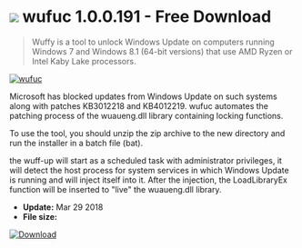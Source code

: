 # ![](https://cdn.softexe.net/static/icon/win.gif) wufuc 1.0.0.191 - Free Download

> Wuffy is a tool to unlock Windows Update on computers running Windows 7 and Windows 8.1 (64-bit versions) that use AMD Ryzen or Intel Kaby Lake processors.

[![wufuc](https:https://tse1.mm.bing.net/th?id=OIP.c1a1MuS9U0rfSh3dvuCdWQHaEK&pid=Api)](https://softexe.net/win/system/system-tools/wufuc:pRdee.html)

Microsoft has blocked updates from Windows Update on such systems along with patches KB3012218 and KB4012219. wufuc automates the patching process of the wuaueng.dll library containing locking functions.
 
 To use the tool, you should unzip the zip archive to the new directory and run the installer in a batch file (bat). 
 
 the wuff-up will start as a scheduled task with administrator privileges, it will detect the host process for system services in which Windows Update is running and will inject itself into it. After the injection, the LoadLibraryEx function will be inserted to "live" the wuaueng.dll library.


- **Update:** Mar 29 2018
- **File size:** 

[![Download](https://cdn.softexe.net/static/img/download.png)](https://softexe.net/win/system/system-tools/wufuc:pRdee.html)

